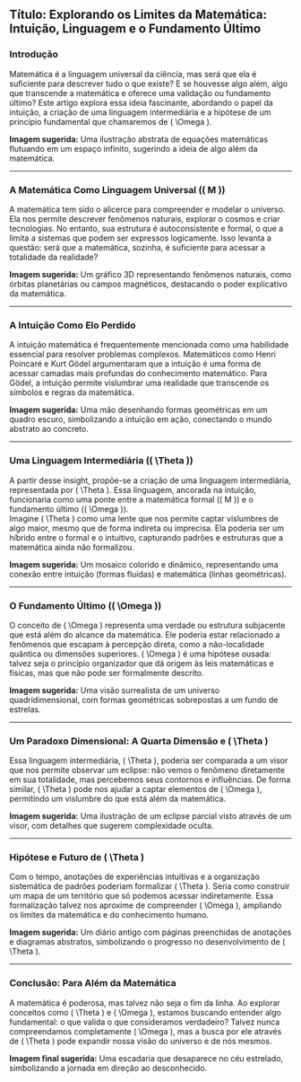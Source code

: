## **Título: Explorando os Limites da Matemática: Intuição, Linguagem e o Fundamento Último**  

### **Introdução**  
Matemática é a linguagem universal da ciência, mas será que ela é suficiente para descrever tudo o que existe? E se houvesse algo além, algo que transcende a matemática e oferece uma validação ou fundamento último? Este artigo explora essa ideia fascinante, abordando o papel da intuição, a criação de uma linguagem intermediária e a hipótese de um princípio fundamental que chamaremos de \( \Omega \).

**Imagem sugerida:** Uma ilustração abstrata de equações matemáticas flutuando em um espaço infinito, sugerindo a ideia de algo além da matemática.  

---

### **A Matemática Como Linguagem Universal (\( M \))**  
A matemática tem sido o alicerce para compreender e modelar o universo. Ela nos permite descrever fenômenos naturais, explorar o cosmos e criar tecnologias. No entanto, sua estrutura é autoconsistente e formal, o que a limita a sistemas que podem ser expressos logicamente. Isso levanta a questão: será que a matemática, sozinha, é suficiente para acessar a totalidade da realidade?

**Imagem sugerida:** Um gráfico 3D representando fenômenos naturais, como órbitas planetárias ou campos magnéticos, destacando o poder explicativo da matemática.  

---

### **A Intuição Como Elo Perdido**  
A intuição matemática é frequentemente mencionada como uma habilidade essencial para resolver problemas complexos. Matemáticos como Henri Poincaré e Kurt Gödel argumentaram que a intuição é uma forma de acessar camadas mais profundas do conhecimento matemático. Para Gödel, a intuição permite vislumbrar uma realidade que transcende os símbolos e regras da matemática.  

**Imagem sugerida:** Uma mão desenhando formas geométricas em um quadro escuro, simbolizando a intuição em ação, conectando o mundo abstrato ao concreto.  

---

### **Uma Linguagem Intermediária (\( \Theta \))**  
A partir desse insight, propõe-se a criação de uma linguagem intermediária, representada por \( \Theta \). Essa linguagem, ancorada na intuição, funcionaria como uma ponte entre a matemática formal (\( M \)) e o fundamento último (\( \Omega \)).  
Imagine \( \Theta \) como uma lente que nos permite captar vislumbres de algo maior, mesmo que de forma indireta ou imprecisa. Ela poderia ser um híbrido entre o formal e o intuitivo, capturando padrões e estruturas que a matemática ainda não formalizou.

**Imagem sugerida:** Um mosaico colorido e dinâmico, representando uma conexão entre intuição (formas fluídas) e matemática (linhas geométricas).  

---

### **O Fundamento Último (\( \Omega \))**  
O conceito de \( \Omega \) representa uma verdade ou estrutura subjacente que está além do alcance da matemática. Ele poderia estar relacionado a fenômenos que escapam à percepção direta, como a não-localidade quântica ou dimensões superiores. \( \Omega \) é uma hipótese ousada: talvez seja o princípio organizador que dá origem às leis matemáticas e físicas, mas que não pode ser formalmente descrito.  

**Imagem sugerida:** Uma visão surrealista de um universo quadridimensional, com formas geométricas sobrepostas a um fundo de estrelas.  

---

### **Um Paradoxo Dimensional: A Quarta Dimensão e \( \Theta \)**  
Essa linguagem intermediária, \( \Theta \), poderia ser comparada a um visor que nos permite observar um eclipse: não vemos o fenômeno diretamente em sua totalidade, mas percebemos seus contornos e influências. De forma similar, \( \Theta \) pode nos ajudar a captar elementos de \( \Omega \), permitindo um vislumbre do que está além da matemática.  

**Imagem sugerida:** Uma ilustração de um eclipse parcial visto através de um visor, com detalhes que sugerem complexidade oculta.  

---

### **Hipótese e Futuro de \( \Theta \)**  
Com o tempo, anotações de experiências intuitivas e a organização sistemática de padrões poderiam formalizar \( \Theta \). Seria como construir um mapa de um território que só podemos acessar indiretamente. Essa formalização talvez nos aproxime de compreender \( \Omega \), ampliando os limites da matemática e do conhecimento humano.  

**Imagem sugerida:** Um diário antigo com páginas preenchidas de anotações e diagramas abstratos, simbolizando o progresso no desenvolvimento de \( \Theta \).  

---

### **Conclusão: Para Além da Matemática**  
A matemática é poderosa, mas talvez não seja o fim da linha. Ao explorar conceitos como \( \Theta \) e \( \Omega \), estamos buscando entender algo fundamental: o que valida o que consideramos verdadeiro? Talvez nunca compreendamos completamente \( \Omega \), mas a busca por ele através de \( \Theta \) pode expandir nossa visão do universo e de nós mesmos.

**Imagem final sugerida:** Uma escadaria que desaparece no céu estrelado, simbolizando a jornada em direção ao desconhecido.